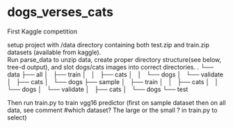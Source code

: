 # dogs_verses_cats
First Kaggle competition

setup project with /data directory containing both test.zip and train.zip datasets (available from kaggle).  
Run parse_data to unzip data, create proper directory structure(see below, tree-d output), and slot dogs/cats images into correct directories.
.
└── data
    ├── all
    │   ├── train
    │   │   ├── cats
    │   │   └── dogs
    │   └── validate
    │       ├── cats
    │       └── dogs
    ├── sample
    │   ├── train
    │   │   ├── cats
    │   │   └── dogs
    │   └── validate
    │       ├── cats
    │       └── dogs
    └── test


Then run train.py to train vgg16 predictor (first on sample dataset then on all data, see comment #which dataset? The large or the small
? in train.py to select)
